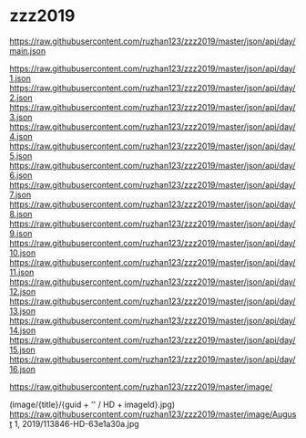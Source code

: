 # zzz2019

https://raw.githubusercontent.com/ruzhan123/zzz2019/master/json/api/day/main.json

https://raw.githubusercontent.com/ruzhan123/zzz2019/master/json/api/day/1.json
https://raw.githubusercontent.com/ruzhan123/zzz2019/master/json/api/day/2.json
https://raw.githubusercontent.com/ruzhan123/zzz2019/master/json/api/day/3.json
https://raw.githubusercontent.com/ruzhan123/zzz2019/master/json/api/day/4.json
https://raw.githubusercontent.com/ruzhan123/zzz2019/master/json/api/day/5.json
https://raw.githubusercontent.com/ruzhan123/zzz2019/master/json/api/day/6.json
https://raw.githubusercontent.com/ruzhan123/zzz2019/master/json/api/day/7.json
https://raw.githubusercontent.com/ruzhan123/zzz2019/master/json/api/day/8.json
https://raw.githubusercontent.com/ruzhan123/zzz2019/master/json/api/day/9.json
https://raw.githubusercontent.com/ruzhan123/zzz2019/master/json/api/day/10.json
https://raw.githubusercontent.com/ruzhan123/zzz2019/master/json/api/day/11.json
https://raw.githubusercontent.com/ruzhan123/zzz2019/master/json/api/day/12.json
https://raw.githubusercontent.com/ruzhan123/zzz2019/master/json/api/day/13.json
https://raw.githubusercontent.com/ruzhan123/zzz2019/master/json/api/day/14.json
https://raw.githubusercontent.com/ruzhan123/zzz2019/master/json/api/day/15.json
https://raw.githubusercontent.com/ruzhan123/zzz2019/master/json/api/day/16.json

https://raw.githubusercontent.com/ruzhan123/zzz2019/master/image/

(image/{title}/{guid + '' / HD + imageId}.jpg)
https://raw.githubusercontent.com/ruzhan123/zzz2019/master/image/August 1, 2019/113846-HD-63e1a30a.jpg